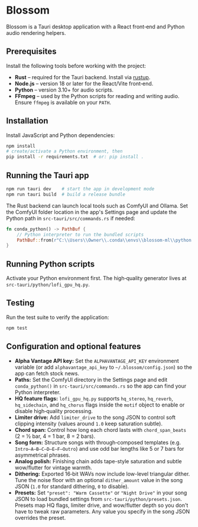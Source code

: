 # Blossom

Blossom is a Tauri desktop application with a React front‑end and Python audio
rendering helpers.

## Prerequisites

Install the following tools before working with the project:

- **Rust** – required for the Tauri backend. Install via [rustup](https://rustup.rs/).
- **Node.js** – version 18 or later for the React/Vite front‑end.
- **Python** – version 3.10+ for audio scripts.
- **FFmpeg** – used by the Python scripts for reading and writing audio. Ensure
  `ffmpeg` is available on your `PATH`.

## Installation

Install JavaScript and Python dependencies:

```bash
npm install
# create/activate a Python environment, then
pip install -r requirements.txt  # or: pip install .
```

## Running the Tauri app

```bash
npm run tauri dev    # start the app in development mode
npm run tauri build  # build a release bundle
```

The Rust backend can launch local tools such as ComfyUI and Ollama. Set the
ComfyUI folder location in the app's Settings page and update the Python path in
`src-tauri/src/commands.rs` if needed:

```rust
fn conda_python() -> PathBuf {
    // Python interpreter to run the bundled scripts
    PathBuf::from(r"C:\\Users\\Owner\\.conda\\envs\\blossom-ml\\python.exe")
}
```

## Running Python scripts

Activate your Python environment first. The high‑quality generator lives at
`src-tauri/python/lofi_gpu_hq.py`.

## Testing

Run the test suite to verify the application:

```bash
npm test
```

## Configuration and optional features

- **Alpha Vantage API key:** Set the `ALPHAVANTAGE_API_KEY` environment variable (or add
  `alphavantage_api_key` to `~/.blossom/config.json`) so the app can fetch stock
  news.
- **Paths:** Set the ComfyUI directory in the Settings page and edit
  `conda_python()` in `src-tauri/src/commands.rs` so the app can find your Python
  interpreter.
- **HQ feature flags:** `lofi_gpu_hq.py` supports `hq_stereo`, `hq_reverb`,
  `hq_sidechain`, and `hq_chorus` flags inside the `motif` object to enable or disable
  high‑quality processing.
- **Limiter drive:** Add `limiter_drive` to the song JSON to control soft
  clipping intensity (values around `1.0` keep saturation subtle).
- **Chord span:** Control how long each chord lasts with `chord_span_beats`
  (2 = ½ bar, 4 = 1 bar, 8 = 2 bars).
- **Song form:** Structure songs with through‑composed templates (e.g.
  `Intro–A–B–C–D–E–F–Outro`) and use odd bar lengths like 5 or 7 bars for
  asymmetrical phrases.
- **Analog polish:** Finishing chain adds tape-style saturation and subtle
  wow/flutter for vintage warmth.
- **Dithering:** Exported 16‑bit WAVs now include low-level triangular dither.
  Tune the noise floor with an optional `dither_amount` value in the song JSON
  (`1.0` for standard dithering, `0` to disable).
- **Presets:** Set `"preset": "Warm Cassette"` or `"Night Drive"` in your song
  JSON to load bundled settings from `src-tauri/python/presets.json`. Presets map
  HQ flags, limiter drive, and wow/flutter depth so you don't have to tweak raw
  parameters. Any value you specify in the song JSON overrides the preset.

